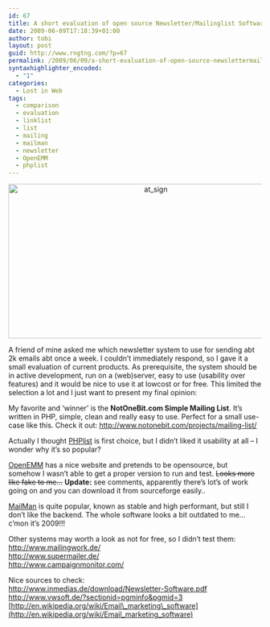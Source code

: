 ```yaml
---
id: 67
title: A short evaluation of open source Newsletter/Mailinglist Software
date: 2009-06-09T17:18:39+01:00
author: tobi
layout: post
guid: http://www.rngtng.com/?p=67
permalink: /2009/06/09/a-short-evaluation-of-open-source-newslettermailinglist-software/
syntaxhighlighter_encoded:
  - "1"
categories:
  - Lost in Web
tags:
  - comparison
  - evaluation
  - linklist
  - list
  - mailing
  - mailman
  - newsletter
  - OpenEMM
  - phplist
---
```

<p style="text-align: center">
  <img class="size-full wp-image-116 aligncenter" src="http://www.rngtng.com/files/2009/06/at_sign.png" alt="at_sign" width="571" height="307" srcset="http://www.rngtng.com/files/2009/06/at_sign.png 571w, http://www.rngtng.com/files/2009/06/at_sign-300x161.png 300w" sizes="(max-width: 571px) 100vw, 571px" />
</p>

A friend of mine asked me which newsletter system to use for sending abt 2k emails abt once a week. I couldn&#8217;t immediately respond, so I gave it a small evaluation of current products. As prerequisite, the system should be in active development, run on a (web)server, easy to use (usability over features) and it would be nice to use it at lowcost or for free. This limited the selection a lot and I just want to present my final opinion:

My favorite and &#8216;winner&#8217; is the **NotOneBit.com Simple Mailing List**. It&#8217;s written in PHP, simple, clean and really easy to use. Perfect for a small use-case like this. Check it out: <http://www.notonebit.com/projects/mailing-list/>

Actually I thought [PHPlist](http://www.phplist.com/details) is first choice, but I didn&#8217;t liked it usability at all &#8211; I wonder why it&#8217;s so popular?

[OpenEMM](http://www.openemm.org/) has a nice website and pretends to be opensource, but somehow I wasn&#8217;t able to get a proper version to run and test. <del datetime="2009-08-13T09:51:11+00:00">Looks more like fake to me&#8230;</del> **Update:** see comments, apparently there&#8217;s lot&#8217;s of work going on and you can download it from sourceforge easily..

[MailMan](http://www.gnu.org/software/mailman) is quite popular, known as stable and high performant, but still I don&#8217;t like the backend. The whole software looks a bit outdated to me&#8230; c&#8217;mon it&#8217;s 2009!!!

Other systems may worth a look as not for free, so I didn&#8217;t test them:  
<http://www.mailingwork.de/>  
<http://www.supermailer.de/>  
<http://www.campaignmonitor.com/>

Nice sources to check:  
<http://www.inmedias.de/download/Newsletter-Software.pdf>  
<http://www.vwsoft.de/?sectionid=pgminfo&pgmid=3>  
[http://en.wikipedia.org/wiki/Email\_marketing\_software](http://en.wikipedia.org/wiki/Email_marketing_software)
